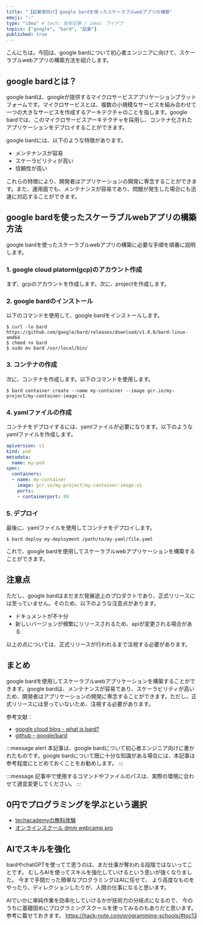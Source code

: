 ```yaml
---
title: "【起業家向け】google bardを使ったスケーラブルwebアプリの構築"
emoji: "☆"
type: "idea" # tech: 技術記事 / idea: アイデア
topics: ["google", "bard", "起業"]
published: true
---
```


こんにちは。今回は、google bardについて初心者エンジニアに向けて、スケーラブルwebアプリの構築方法を紹介します。

## google bardとは？

google bardは、googleが提供するマイクロサービスアプリケーションプラットフォームです。マイクロサービスとは、複数の小規模なサービスを組み合わせて一つの大きなサービスを作成するアーキテクチャのことを指します。google bardでは、このマイクロサービスアーキテクチャを採用し、コンテナ化されたアプリケーションをデプロイすることができます。

google bardには、以下のような特徴があります。

- メンテナンスが容易
- スケーラビリティが高い
- 信頼性が高い

これらの特徴により、開発者はアプリケーションの開発に専念することができます。また、運用面でも、メンテナンスが容易であり、問題が発生した場合にも迅速に対応することができます。

## google bardを使ったスケーラブルwebアプリの構築方法

google bardを使ったスケーラブルwebアプリの構築に必要な手順を順番に説明します。

### 1. google cloud platorm(gcp)のアカウント作成

まず、gcpのアカウントを作成します。次に、projectを作成します。

### 2. google bardのインストール

以下のコマンドを使用して、google bardをインストールします。

```shell
$ curl -lo bard https://github.com/google/bard/releases/download/v1.0.0/bard-linux-amd64
$ chmod +x bard
$ sudo mv bard /usr/local/bin/
```

### 3. コンテナの作成

次に、コンテナを作成します。以下のコマンドを使用します。

```shell
$ bard container create --name my-container --image gcr.io/my-project/my-container-image:v1 
```

### 4. yamlファイルの作成

コンテナをデプロイするには、yamlファイルが必要になります。以下のようなyamlファイルを作成します。

```yaml
apiversion: v1
kind: pod
metadata:
  name: my-pod
spec:
  containers:
  - name: my-container
    image: gcr.io/my-project/my-container-image:v1
    ports:
    - containerport: 80
```

### 5. デプロイ

最後に、yamlファイルを使用してコンテナをデプロイします。

```shell
$ bard deploy my-deployment /path/to/my-yaml/file.yaml
```

これで、google bardを使用してスケーラブルwebアプリケーションを構築することができます。

## 注意点

ただし、google bardはまだまだ発展途上のプロダクトであり、正式リリースには至っていません。そのため、以下のような注意点があります。

- ドキュメントが不十分
- 新しいバージョンが頻繁にリリースされるため、apiが変更される場合がある

以上の点については、正式リリースが行われるまで注視する必要があります。

## まとめ

google bardを使用してスケーラブルwebアプリケーションを構築することができます。google bardは、メンテナンスが容易であり、スケーラビリティが高いため、開発者はアプリケーションの開発に専念することができます。ただし、正式リリースには至っていないため、注視する必要があります。

参考文献：
- [google cloud blog - what is bard?](https://cloud.google.com/blog/products/containers-kubernetes/what-is-bard)
- [github - google/bard](https://github.com/google/bard) 

:::message alert
本記事は、google bardについて初心者エンジニア向けに書かれたものです。google bardについて既に十分な知識がある場合には、本記事は参考程度にとどめておくことをお勧めします。
::: 

:::message
記事中で使用するコマンドやファイルのパスは、実際の環境に合わせて適宜変更してください。
:::

## 0円でプログラミングを学ぶという選択
- [techacademyの無料体験](//af.moshimo.com/af/c/click?a_id=2612475&amp;p_id=1555&amp;pc_id=2816&amp;pl_id=22706&amp;url=https%3a%2f%2ftechacademy.jp%2fhtmlcss-trial%3futm_source%3dmoshimo%26utm_medium%3daffiliate%26utm_campaign%3dtextad)
- [オンラインスクール dmm webcamp pro](//af.moshimo.com/af/c/click?a_id=2612482&amp;p_id=1363&amp;pc_id=2297&amp;pl_id=39999&amp;guid=on)

## AIでスキルを強化
bardやchatGPTを使ってて思うのは、まだ仕事が奪われる段階ではないってことです。
むしろAIを使ってスキルを強化していけるという思いが強くなりました。
今まで手間だった簡単なプログラミングはAIに任せて、
より高度なものをやったり、ディレクションしたりが、人間の仕事になると思います。

AIでいかに単純作業を効率化していけるかが技術力の分岐点になるので、
今のうちに基礎固めにプログラミングスクールを使ってみるのもありだと思います。
参考に載せておきます。
https://hack-note.com/programming-schools/#toc13

